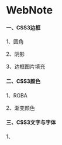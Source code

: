 # WebNote

#### 一、CSS3边框

1、圆角

2、阴影

3、边框图片填充

#### 二、CSS3颜色

1、RGBA

2、渐变颜色

#### 三、CSS3文字与字体

1、



